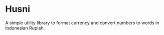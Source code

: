 # Husni
A simple utility library to format currency and convert numbers to words in Indonesian Rupiah.
